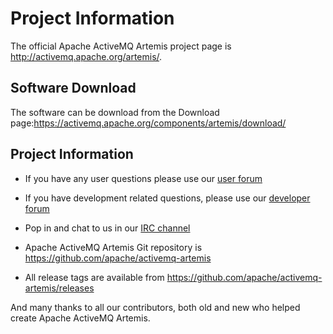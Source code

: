 # Project Information

The official Apache ActiveMQ Artemis project page is <http://activemq.apache.org/artemis/>.

## Software Download

The software can be download from the Download
page:<https://activemq.apache.org/components/artemis/download/>

## Project Information

- If you have any user questions please use our [user
  forum](http://activemq.2283324.n4.nabble.com/ActiveMQ-User-f2341805.html)

- If you have development related questions, please use our [developer
  forum](http://activemq.2283324.n4.nabble.com/ActiveMQ-Dev-f2368404.html)

- Pop in and chat to us in our [IRC
  channel](irc://irc.freenode.net:6667/apache-activemq)

- Apache ActiveMQ Artemis Git repository is <https://github.com/apache/activemq-artemis>

- All release tags are available from
  <https://github.com/apache/activemq-artemis/releases>

And many thanks to all our contributors, both old and new who helped
create Apache ActiveMQ Artemis.
